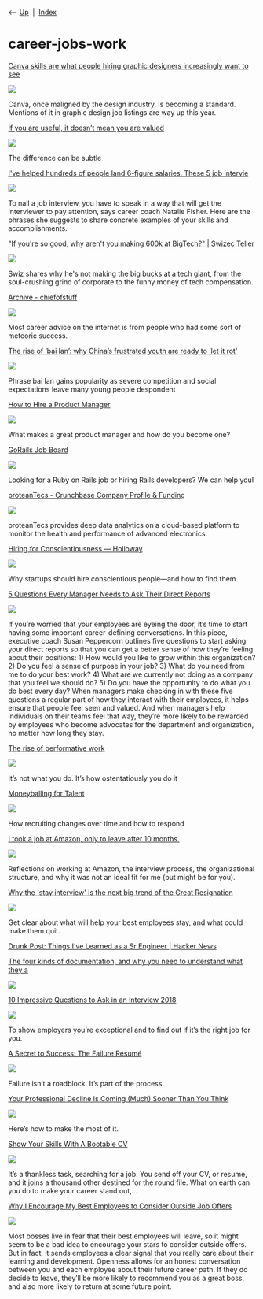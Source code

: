 <div class="nav">

⟵ [Up](index.html)  \|  [Index](index.html)

</div>

# career-jobs-work

<div class="cards">

<div class="card">

<div class="card-title">

[Canva skills are what people hiring graphic designers increasingly want
to
see](https://www.fastcompany.com/91334811/canva-skills-hiring-graphic-design-job-designers-increasingly-want-to-see?partner=rss&utm_source=feedly&utm_medium=feed&utm_campaign=rss+fastcompany&utm_content=rss)

</div>

<div class="card-image">

[![](https://images.fastcompany.com/image/upload/f_webp,q_auto,c_fit/wp-cms-2/2025/05/p-1-91334811-premium-canva-skills-are-what-people-hiring-graphic-designers-increasingly-want-to-see.jpg)](https://www.fastcompany.com/91334811/canva-skills-hiring-graphic-design-job-designers-increasingly-want-to-see?partner=rss&utm_source=feedly&utm_medium=feed&utm_campaign=rss+fastcompany&utm_content=rss)

</div>

Canva, once maligned by the design industry, is becoming a standard.
Mentions of it in graphic design job listings are way up this year.

</div>

<div class="card">

<div class="card-title">

[If you are useful, it doesn’t mean you are
valued](https://open.substack.com/pub/betterthanrandom/p/if-you-are-useful-it-doesnt-mean?r=oc5d&utm_campaign=post&utm_medium=web&showWelcomeOnShare=false)

</div>

<div class="card-image">

[![](https://substackcdn.com/image/fetch/w_1200,h_600,c_fill,f_jpg,q_auto:good,fl_progressive:steep,g_auto/https%3A%2F%2Fsubstack-post-media.s3.amazonaws.com%2Fpublic%2Fimages%2F4749ad8a-f117-4dd8-87f2-62f4cf3bbd64_5760x3840.jpeg)](https://open.substack.com/pub/betterthanrandom/p/if-you-are-useful-it-doesnt-mean?r=oc5d&utm_campaign=post&utm_medium=web&showWelcomeOnShare=false)

</div>

The difference can be subtle

</div>

<div class="card">

<div class="card-title">

[I've helped hundreds of people land 6-figure salaries. These 5 job
intervie](https://www.cnbc.com/2023/03/01/smart-job-interview-phrases-that-will-make-people-want-to-hire-you-on-the-spot-career-expert.html)

</div>

<div class="card-image">

[![](https://image.cnbcfm.com/api/v1/image/107201229-1677621752639-gettyimages-1364287754-dsc02393.jpeg?v=1688404416&w=1920&h=1080)](https://www.cnbc.com/2023/03/01/smart-job-interview-phrases-that-will-make-people-want-to-hire-you-on-the-spot-career-expert.html)

</div>

To nail a job interview, you have to speak in a way that will get the
interviewer to pay attention, says career coach Natalie Fisher. Here are
the phrases she suggests to share concrete examples of your skills and
accomplishments.

</div>

<div class="card">

<div class="card-title">

["If you're so good, why aren't you making 600k at BigTech?" \| Swizec
Teller](https://swizec.com/blog/if-you-re-so-good-why-aren-t-you-making-600k-at-bigtech)

</div>

<div class="card-image">

[![](https://swizec.com/social-cards/if-youre-so-good-why-arent-you-making-600k-at-bigtech.png)](https://swizec.com/blog/if-you-re-so-good-why-aren-t-you-making-600k-at-bigtech)

</div>

Swiz shares why he's not making the big bucks at a tech giant, from the
soul-crushing grind of corporate to the funny money of tech
compensation.

</div>

<div class="card">

<div class="card-title">

[Archive -
chiefofstuff](https://chiefofstuff.substack.com/p/career-advice-for-people-with-bad)

</div>

<div class="card-image">

[![](https://substackcdn.com/image/youtube/w_728,c_limit/dlvZtXTEMug)](https://chiefofstuff.substack.com/p/career-advice-for-people-with-bad)

</div>

Most career advice on the internet is from people who had some sort of
meteoric success.

</div>

<div class="card">

<div class="card-title">

[The rise of ‘bai lan’: why China’s frustrated youth are ready to ‘let
it
rot’](https://www.theguardian.com/world/2022/may/26/the-rise-of-bai-lan-why-chinas-frustrated-youth-are-ready-to-let-it-rot)

</div>

<div class="card-image">

[![](https://i.guim.co.uk/img/media/1456d76557eeadbb081f7cbf9eaa8206eebd0cde/0_539_8081_4851/master/8081.jpg?width=1200&height=630&quality=85&auto=format&fit=crop&overlay-align=bottom%2Cleft&overlay-width=100p&overlay-base64=L2ltZy9zdGF0aWMvb3ZlcmxheXMvdGctYWdlLTIwMjIucG5n&enable=upscale&s=a1872d3b10eeff2ded9df60b3e4b0b08)](https://www.theguardian.com/world/2022/may/26/the-rise-of-bai-lan-why-chinas-frustrated-youth-are-ready-to-let-it-rot)

</div>

Phrase bai lan gains popularity as severe competition and social
expectations leave many young people despondent

</div>

<div class="card">

<div class="card-title">

[How to Hire a Product
Manager](https://www.kennorton.com/essays/productmanager.html)

</div>

<div class="card-image">

[![](https://www.bringthedonuts.com/img/how-to-hire.png)](https://www.kennorton.com/essays/productmanager.html)

</div>

What makes a great product manager and how do you become one?

</div>

<div class="card">

<div class="card-title">

[GoRails Job Board](https://jobs.gorails.com)

</div>

<div class="card-image">

[![](https://job-boardly-production.s3.amazonaws.com/dosklbmxcd7g10yfprxolp1anoeu)](https://jobs.gorails.com)

</div>

Looking for a Ruby on Rails job or hiring Rails developers? We can help
you!

</div>

<div class="card">

<div class="card-title">

[proteanTecs - Crunchbase Company Profile &
Funding](https://www.crunchbase.com/organization/proteantecs)

</div>

<div class="card-image">

[![](https://images.crunchbase.com/image/upload/c_pad,h_256,w_256,f_auto,q_auto:eco,dpr_1/h9uurshk9kybxdul4iwt)](https://www.crunchbase.com/organization/proteantecs)

</div>

proteanTecs provides deep data analytics on a cloud-based platform to
monitor the health and performance of advanced electronics.

</div>

<div class="card">

<div class="card-title">

[Hiring for Conscientiousness —
Holloway](https://www.holloway.com/s/trh-hiring-for-conscientiousness?login_success=1)

</div>

<div class="card-image">

[![](https://assets.holloway.com/editorial/images/holloway_will_skill_complete.png)](https://www.holloway.com/s/trh-hiring-for-conscientiousness?login_success=1)

</div>

Why startups should hire conscientious people—and how to find them

</div>

<div class="card">

<div class="card-title">

[5 Questions Every Manager Needs to Ask Their Direct
Reports](https://hbr.org/2022/01/5-questions-every-manager-needs-to-ask-their-direct-reports)

</div>

<div class="card-image">

[![](https://hbr.org/resources/images/article_assets/2022/01/Jan22_22_1076982960.jpg)](https://hbr.org/2022/01/5-questions-every-manager-needs-to-ask-their-direct-reports)

</div>

If you’re worried that your employees are eyeing the door, it’s time to
start having some important career-defining conversations. In this
piece, executive coach Susan Peppercorn outlines five questions to start
asking your direct reports so that you can get a better sense of how
they’re feeling about their positions: 1) How would you like to grow
within this organization? 2) Do you feel a sense of purpose in your job?
3) What do you need from me to do your best work? 4) What are we
currently not doing as a company that you feel we should do? 5) Do you
have the opportunity to do what you do best every day? When managers
make checking in with these five questions a regular part of how they
interact with their employees, it helps ensure that people feel seen and
valued. And when managers help individuals on their teams feel that way,
they’re more likely to be rewarded by employees who become advocates for
the department and organization, no matter how long they stay.

</div>

<div class="card">

<div class="card-title">

[The rise of performative
work](https://www.economist.com/business/2022/01/08/the-rise-of-performative-work)

</div>

<div class="card-image">

[![](https://www.economist.com/img/b/1280/720/90/sites/default/files/images/print-edition/20220108_WBD002_0.jpg)](https://www.economist.com/business/2022/01/08/the-rise-of-performative-work)

</div>

It’s not what you do. It’s how ostentatiously you do it

</div>

<div class="card">

<div class="card-title">

[Moneyballing for
Talent](https://auren.substack.com/p/moneyballing-for-talent)

</div>

<div class="card-image">

[![](https://substackcdn.com/image/fetch/w_1200,h_600,c_fill,f_jpg,q_auto:good,fl_progressive:steep,g_auto/https%3A%2F%2Fbucketeer-e05bbc84-baa3-437e-9518-adb32be77984.s3.amazonaws.com%2Fpublic%2Fimages%2F08a6b084-ee57-42c0-bf93-66861d40127e_560x840.jpeg)](https://auren.substack.com/p/moneyballing-for-talent)

</div>

How recruiting changes over time and how to respond

</div>

<div class="card">

<div class="card-title">

[I took a job at Amazon, only to leave after 10
months.](https://benadam.me/thoughts/my-experience-at-amazon)

</div>

<div class="card-image">

[![](https://benadam.me/meta-images/og_image_a2z.jpg)](https://benadam.me/thoughts/my-experience-at-amazon)

</div>

Reflections on working at Amazon, the interview process, the
organizational structure, and why it was not an ideal fit for me (but
might be for you).

</div>

<div class="card">

<div class="card-title">

[Why the 'stay interview' is the next big trend of the Great
Resignation](https://www-cnbc-com.cdn.ampproject.org/c/s/www.cnbc.com/amp/2021/11/30/why-stay-interviews-are-the-next-big-trend-of-the-great-resignation.html)

</div>

<div class="card-image">

[![](https://image.cnbcfm.com/api/v1/image/106979636-1637701686499-gettyimages-640126769-2dc5a73e-a48c-4449-ae93-44f6caa43a7b.jpeg?v=1637701744)](https://www-cnbc-com.cdn.ampproject.org/c/s/www.cnbc.com/amp/2021/11/30/why-stay-interviews-are-the-next-big-trend-of-the-great-resignation.html)

</div>

Get clear about what will help your best employees stay, and what could
make them quit.

</div>

<div class="card">

<div class="card-title">

[Drunk Post: Things I've Learned as a Sr Engineer \| Hacker
News](https://news.ycombinator.com/item?id=27333260)

</div>

</div>

<div class="card">

<div class="card-title">

[The four kinds of documentation, and why you need to understand what
they
a](https://www.writethedocs.org/videos/eu/2017/the-four-kinds-of-documentation-and-why-you-need-to-understand-what-they-are-daniele-procida)

</div>

<div class="card-image">

[![](https://www.writethedocs.org/_static/logo-opengraph.png)](https://www.writethedocs.org/videos/eu/2017/the-four-kinds-of-documentation-and-why-you-need-to-understand-what-they-are-daniele-procida)

</div>

</div>

<div class="card">

<div class="card-title">

[10 Impressive Questions to Ask in an Interview
2018](https://www.thecut.com/article/questions-to-ask-in-a-job-interview.html)

</div>

<div class="card-image">

[![](https://pyxis.nymag.com/v1/imgs/857/9e6/aaf78875b0a2e780d88c73cdb9e068e02e-ask-a-boss-lede.1x.rsocial.w1200.jpg)](https://www.thecut.com/article/questions-to-ask-in-a-job-interview.html)

</div>

To show employers you’re exceptional and to find out if it’s the right
job for you.

</div>

<div class="card">

<div class="card-title">

[A Secret to Success: The Failure
Résumé](https://www.nytimes.com/2019/02/03/smarter-living/failure-resume.html)

</div>

<div class="card-image">

[![](https://static01.nyt.com/images/2019/02/04/smarter-living/04sl_newsletter-print/04sl_newsletter-largeHorizontalJumbo.jpg?year=2019&h=683&w=1024&s=a8eb019fe3cc60c72c3eb66fa33f66529247bf5200a5d8c7236d61ab83f2e9de&k=ZQJBKqZ0VN)](https://www.nytimes.com/2019/02/03/smarter-living/failure-resume.html)

</div>

Failure isn’t a roadblock. It’s part of the process.

</div>

<div class="card">

<div class="card-title">

[Your Professional Decline Is Coming (Much) Sooner Than You
Think](https://www.theatlantic.com/magazine/archive/2019/07/work-peak-professional-decline/590650)

</div>

<div class="card-image">

[![](https://cdn.theatlantic.com/thumbor/ouLtNCqZsl1J-B19ze7NjdINtTM=/0x43:2000x1085/1200x625/media/img/2019/06/WEL_Brooks_Decline_Opener/original.png)](https://www.theatlantic.com/magazine/archive/2019/07/work-peak-professional-decline/590650)

</div>

Here’s how to make the most of it.

</div>

<div class="card">

<div class="card-title">

[Show Your Skills With A Bootable
CV](http://hackaday.com/2019/03/23/show-your-skills-with-a-bootable-cv)

</div>

<div class="card-image">

[![](https://hackaday.com/wp-content/uploads/2019/03/bootable-pdf-featured.jpg)](http://hackaday.com/2019/03/23/show-your-skills-with-a-bootable-cv)

</div>

It’s a thankless task, searching for a job. You send off your CV, or
resume, and it joins a thousand other destined for the round file. What
on earth can you do to make your career stand out,…

</div>

<div class="card">

<div class="card-title">

[Why I Encourage My Best Employees to Consider Outside Job
Offers](https://hbr.org/2018/09/why-i-encourage-my-best-employees-to-consider-outside-job-offers)

</div>

<div class="card-image">

[![](https://hbr.org/resources/images/article_assets/2018/09/sep18_11_1013684104.jpg)](https://hbr.org/2018/09/why-i-encourage-my-best-employees-to-consider-outside-job-offers)

</div>

Most bosses live in fear that their best employees will leave, so it
might seem to be a bad idea to encourage your stars to consider outside
offers. But in fact, it sends employees a clear signal that you really
care about their learning and development. Openness allows for an honest
conversation between you and each employee about their future career
path. If they do decide to leave, they’ll be more likely to recommend
you as a great boss, and also more likely to return at some future
point.

</div>

</div>
